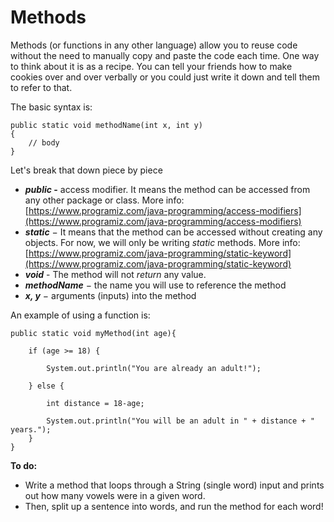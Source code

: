 # Methods

Methods (or functions in any other language) allow you to reuse code without the need to manually copy and paste the code each time. One way to think about it is as a recipe. You can tell your friends how to make cookies over and over verbally or you could just write it down and tell them to refer to that. 

The basic syntax is:

```
public static void methodName(int x, int y) 
{
    // body
}
```

Let's break that down piece by piece

- **_public_ -** access modifier. It means the method can be accessed from any other package or class. More info: [https://www.programiz.com/java-programming/access-modifiers](https://www.programiz.com/java-programming/access-modifiers)
- **_static_** −  It means that the method can be accessed without creating any objects. For now, we will only be writing _static_ methods. More info: [https://www.programiz.com/java-programming/static-keyword](https://www.programiz.com/java-programming/static-keyword)
- **_void_** - The method will not _return_ any value.
- **_methodName_** − the name you will use to reference the method
- **_x, y_** − arguments (inputs) into the method

An example of using a function is:

```
public static void myMethod(int age){

    if (age >= 18) {

        System.out.println("You are already an adult!");

    } else {

        int distance = 18-age;

        System.out.println("You will be an adult in " + distance + " years.");
    }
}
```

**To do:**

- Write a method that loops through a String (single word) input and prints out how many vowels were in a given word.
- Then, split up a sentence into words, and run the method for each word!

